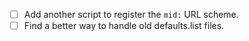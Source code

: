 - [ ] Add another script to register the `mid:` URL scheme.
- [ ] Find a better way to handle old defaults.list files.
